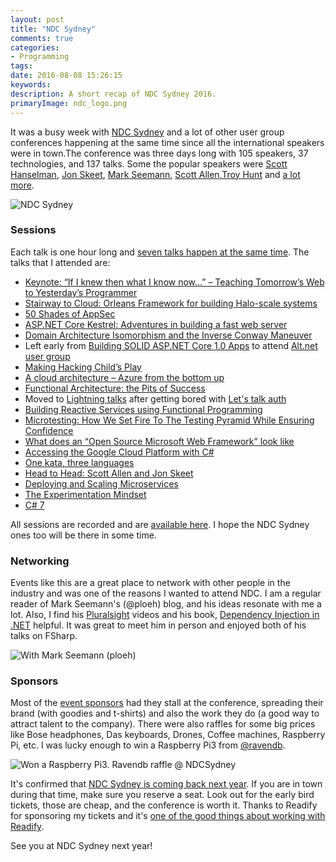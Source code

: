 ```yaml
---
layout: post
title: "NDC Sydney"
comments: true
categories: 
- Programming
tags: 
date: 2016-08-08 15:26:15 
keywords: 
description: A short recap of NDC Sydney 2016.
primaryImage: ndc_logo.png
---
```


It was a busy week with [NDC Sydney](http://ndcsydney.com/) and a lot of other user group conferences happening at the same time since all the international speakers were in town.The conference was three days long with 105 speakers, 37 technologies, and 137 talks. Some the popular speakers were [Scott Hanselman](http://www.hanselman.com/), [Jon Skeet](http://stackoverflow.com/users/22656/jon-skeet), [Mark Seemann](http://blog.ploeh.dk/), [Scott Allen](http://odetocode.com/about/scott-allen),[Troy Hunt](https://www.troyhunt.com/) and [a lot more](http://ndcsydney.com/speakers/).

<img class="center" alt="NDC Sydney" src="{{ site.images_root}}/ndc_logo.png" />

### Sessions

Each talk is one hour long and [seven talks happen at the same time](http://ndcsydney.com/agenda/). The talks that I attended are: 

- [Keynote: “If I knew then what I know now…” – Teaching Tomorrow’s Web to Yesterday’s Programmer](http://ndcsydney.com/talk/keynote/) 
- [Stairway to Cloud: Orleans Framework for building Halo-scale systems](http://ndcsydney.com/talk/stairway-to-cloud-orleans-framework-for-building-halo-scale-systems/)
- [50 Shades of AppSec](http://ndcsydney.com/talk/50-shades-of-appsec/)
- [ASP.NET Core Kestrel: Adventures in building a fast web server](http://ndcsydney.com/talk/adventures-in-building-a-fast-web-server-for-asp-net-core-1-0/)
- [Domain Architecture Isomorphism and the Inverse Conway Maneuver](http://ndcsydney.com/talk/domain-architecture-isomorphism-and-the-inverse-conway-maneuver/)
- Left early from [Building SOLID ASP.NET Core 1.0 Apps](http://ndcsydney.com/talk/building-solid-asp-net-core-1-0-apps/) to attend [Alt.net user group](http://www.meetup.com/Sydney-Alt-Net/events/231759202/)
- [Making Hacking Child’s Play](http://ndcsydney.com/talk/making-hacking-childs-play/)
- [A cloud architecture – Azure from the bottom up](http://ndcsydney.com/talk/understanding-an-architecture-for-the-cloud/)
- [Functional Architecture: the Pits of Success](http://ndcsydney.com/talk/functional-architecture-the-pits-of-success/)
- Moved to [Lightning talks](http://ndcsydney.com/talk/lightning-talks/) after getting bored with [Let's talk auth](http://ndcsydney.com/talk/lets-talk-auth/) 
- [Building Reactive Services using Functional Programming](http://ndcsydney.com/talk/building-reactive-services-using-functional-programming/)
- [Microtesting: How We Set Fire To The Testing Pyramid While Ensuring Confidence](http://ndcsydney.com/talk/microtesting-how-we-set-fire-to-the-testing-pyramid-while-ensuring-confidence/)
- [What does an “Open Source Microsoft Web Framework” look like](http://ndcsydney.com/talk/what-does-an-open-source-microsoft-web-platform-look-like/)
- [Accessing the Google Cloud Platform with C#](http://ndcsydney.com/talk/google-cloud-platform/)
- [One kata, three languages](http://ndcsydney.com/talk/one-kata-three-languages/)
- [Head to Head: Scott Allen and Jon Skeet](http://ndcsydney.com/talk/head-to-head/)
- [Deploying and Scaling Microservices](http://ndcsydney.com/talk/deploying-and-scaling-microservices/)   
- [The Experimentation Mindset](http://ndcsydney.com/talk/the-experimentation-mindset/)
- [C# 7](http://ndcsydney.com/talk/c-7-the-future/)

All sessions are recorded and are [available here](https://vimeo.com/ndcconferences). I hope the NDC Sydney ones too will be there in some time.

### Networking

Events like this are a great place to network with other people in the industry and was one of the reasons I wanted to attend NDC. I am a regular reader of Mark Seemann's (@ploeh) blog, and his ideas resonate with me a lot. Also, I find his [Pluralsight](https://www.pluralsight.com/authors/mark-seemann) videos and his book, [Dependency Injection in .NET](http://amzn.to/2aFmtiC) helpful. It was great to meet him in person and enjoyed both of his talks on FSharp. 

<img class="center" alt="With Mark Seemann (ploeh)" src="{{ site.images_root}}/ndc_ploeh.jpg" />


### Sponsors

Most of the [event sponsors](http://ndcsydney.com/page/partnership/) had they stall at the conference, spreading their brand (with goodies and t-shirts) and also the work they do (a good way to attract talent to the company). There were also raffles for some big prices like Bose headphones, Das keyboards, Drones, Coffee machines, Raspberry Pi, etc. I was lucky enough to win a Raspberry Pi3 from [@ravendb](https://twitter.com/RavenDB). 

<img alt="Won a Raspberry Pi3. Ravendb raffle @ NDCSydney" src="{{ site.images_root}}/ndc_raspberrypi.jpg" />

It's confirmed that [NDC Sydney is coming back next year](https://twitter.com/samnewman/status/761402917798555648). If you are in town during that time, make sure you reserve a seat.  Look out for the early bird tickets, those are cheap, and the conference is worth it. Thanks to Readify for sponsoring my tickets and it's [one of the good things about working with Readify](http://www.rahulpnath.com/blog/finding-a-job-abroad/).

See you at NDC Sydney next year!